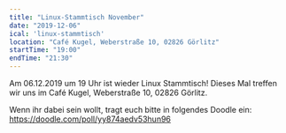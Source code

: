 ```yaml
---
title: "Linux-Stammtisch November"
date: "2019-12-06"
ical: 'linux-stammtisch'
location: "Café Kugel, Weberstraße 10, 02826 Görlitz"
startTime: "19:00"
endTime: "21:30"
---
```


Am 06.12.2019 um 19 Uhr ist wieder Linux Stammtisch! Dieses Mal treffen wir uns im Café Kugel, Weberstraße 10, 02826 Görlitz.

Wenn ihr dabei sein wollt, tragt euch bitte in folgendes Doodle ein: https://doodle.com/poll/yy874aedv53hun96

